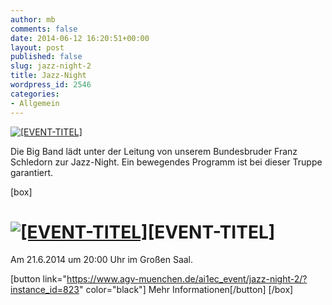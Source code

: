 ```yaml
---
author: mb
comments: false
date: 2014-06-12 16:20:51+00:00
layout: post
published: false
slug: jazz-night-2
title: Jazz-Night
wordpress_id: 2546
categories:
- Allgemein
---
```


[![[EVENT-TITEL]](https://www.agv-muenchen.de/wp-content/uploads/2014/04/Jazz-Night.jpg)](https://www.agv-muenchen.de/ai1ec_event/jazz-night-2/?instance_id=823)

Die Big Band lädt unter der Leitung von unserem Bundesbruder Franz Schledorn zur Jazz-Night. Ein bewegendes Programm ist bei dieser Truppe garantiert.

[box]

# [![[EVENT-TITEL]](https://www.agv-muenchen.de/wp-content/uploads/2014/04/Jazz-Night.jpg)](https://www.agv-muenchen.de/ai1ec_event/jazz-night-2/?instance_id=823)[EVENT-TITEL]

Am 21.6.2014 um 20:00 Uhr im Großen Saal.

[button link="https://www.agv-muenchen.de/ai1ec_event/jazz-night-2/?instance_id=823" color="black"] Mehr Informationen[/button]
[/box]
